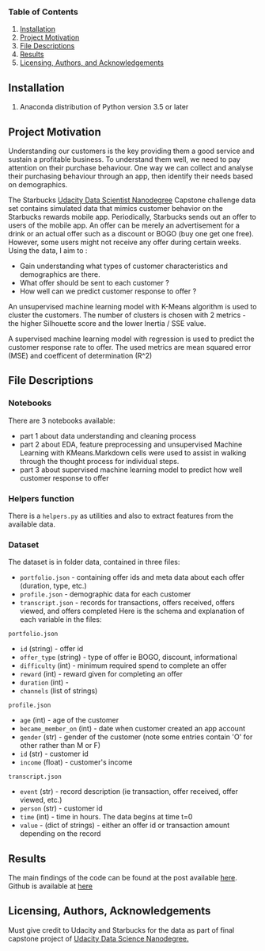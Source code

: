 
### Table of Contents

1. [Installation](#installation)
2. [Project Motivation](#motivation)
3. [File Descriptions](#files)
4. [Results](#results)
5. [Licensing, Authors, and Acknowledgements](#licensing)

## Installation <a name="installation"></a>

1. Anaconda distribution of Python version 3.5 or later

## Project Motivation<a name="motivation"></a>

Understanding our customers is the key providing them a good service and sustain a profitable business. To understand them well, we need to pay attention on their purchase behaviour. One way we can collect and analyse their purchasing behaviour through an app, then identify their needs based on demographics.

The Starbucks [Udacity Data Scientist Nanodegree](https://www.udacity.com/course/data-scientist-nanodegree--nd025) Capstone challenge data set contains simulated data that mimics customer behavior on the Starbucks rewards mobile app. Periodically, Starbucks sends out an offer to users of the mobile app. An offer can be merely an advertisement for a drink or an actual offer such as a discount or BOGO (buy one get one free). However, some users might not receive any offer during certain weeks.
Using the data, I aim to :
- Gain understanding what types of customer characteristics and demographics are there.
- What offer should be sent to each customer ?
- How well can we predict customer response to offer ?

An unsupervised machine learning model with K-Means algorithm is used to cluster the customers. The number of clusters is chosen with 2 metrics - the higher Silhouette score and the lower Inertia / SSE value.

A supervised machine learning model with regression is used to predict the customer response rate to offer. The used metrics are mean squared error (MSE) and coefficent of determination (R^2)


## File Descriptions <a name="files"></a>

### Notebooks
There  are 3 notebooks available:
- part 1 about data understanding and cleaning process
- part 2 about EDA, feature preprocessing and unsupervised Machine Learning with KMeans.Markdown cells were used to assist in walking through the thought process for individual steps.
- part 3 about supervised machine learning model to predict how well customer response to offer

### Helpers function
There is a `helpers.py` as utilities and also to extract features from the available data.

### Dataset
The dataset is in folder data, contained in three files:

- `portfolio.json` - containing offer ids and meta data about each offer (duration, type, etc.)
- `profile.json` - demographic data for each customer
- `transcript.json` - records for transactions, offers received, offers viewed, and offers completed
Here is the schema and explanation of each variable in the files:

`portfolio.json`
- `id` (string) - offer id
- `offer_type` (string) - type of offer ie BOGO, discount, informational
- `difficulty` (int) - minimum required spend to complete an offer
- `reward` (int) - reward given for completing an offer
- `duration` (int) -
- `channels` (list of strings)

`profile.json`
- `age` (int) - age of the customer
- `became_member_on` (int) - date when customer created an app account
- `gender` (str) - gender of the customer (note some entries contain 'O' for other rather than M or F)
- `id` (str) - customer id
- `income` (float) - customer's income

`transcript.json`
- `event` (str) - record description (ie transaction, offer received, offer viewed, etc.)
- `person` (str) - customer id
- `time` (int) - time in hours. The data begins at time t=0
- `value` - (dict of strings) - either an offer id or transaction amount depending on the record


## Results<a name="results"></a>

The main findings of the code can be found at the post available [here](https://medium.com/@jeffrisandy/investigating-starbucks-customers-segmentation-using-unsupervised-machine-learning-10b2ac0cfd3b). Github is available at [here](https://github.com/jeffrisandy/starbuck_capstone)

## Licensing, Authors, Acknowledgements<a name="licensing"></a>

Must give credit to Udacity and Starbucks for the data as part of final capstone project of [Udacity Data Science Nanodegree.](https://www.udacity.com/course/data-scientist-nanodegree--nd025)
